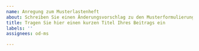 ```yaml
---
name: Anregung zum Musterlastenheft
about: Schreiben Sie einen Änderungsvorschlag zu den Musterformulierungen
title: Tragen Sie hier einen kurzen Titel Ihres Beitrags ein
labels: ''
assignees: od-ms

---
```



